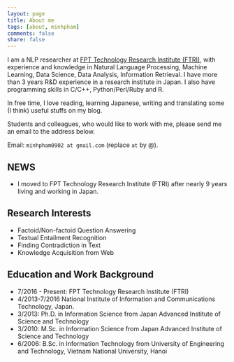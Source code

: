 ```yaml
---
layout: page
title: About me
tags: [about, minhpham]
comments: false
share: false
---
```


I am a NLP researcher at [FPT Technology Research Institute (FTRI)](http://ftri.fpt.edu.vn/), with experience and knowledge in Natural Language Processing, Machine Learning, Data Science, Data Analysis, Information Retrieval. I have more than 3 years R&D experience in a research institute in Japan. I also have programming skills in C/C++, Python/Perl/Ruby and R.

In free time, I love reading, learning Japanese, writing and translating some (I think) useful stuffs on my blog.

Students and colleagues, who would like to work with me, please send me an email to the address below.

Email: ```minhpham0902 at gmail.com``` (replace ```at``` by @).

## NEWS

* I moved to FPT Technology Research Institute (FTRI) after nearly 9 years living and working in Japan.

## Research Interests

* Factoid/Non-factoid Question Answering
* Textual Entailment Recognition
* Finding Contradiction in Text
* Knowledge Acquisition from Web
            
## Education and Work Background

* 7/2016 - Present: FPT Technology Research Institute (FTRI)
* 4/2013-7/2016 National Institute of Information and Communications Technology, Japan.
* 3/2013: Ph.D. in Information Science from Japan Advanced Institute of Science and Technology
* 3/2010: M.Sc. in Information Science from Japan Advanced Institute of Science and Technology
* 6/2006: B.Sc. in Information Technology from University of Engineering and Technology, Vietnam National University, Hanoi
                





